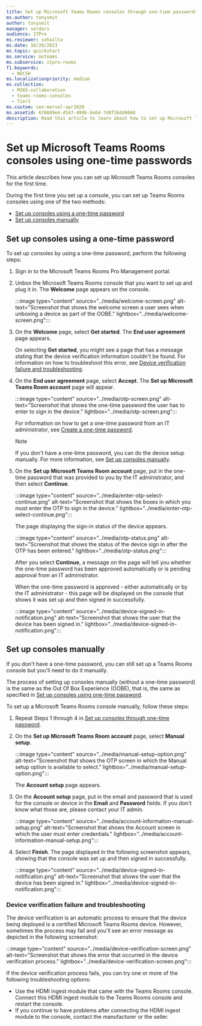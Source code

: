 ```yaml
---
title: Set up Microsoft Teams Rooms consoles through one-time passwords
ms.author: tonysmit
author: tonysmit
manager: serdars
audience: ITPro
ms.reviewer: sohailta
ms.date: 10/26/2023
ms.topic: quickstart
ms.service: msteams
ms.subservice: itpro-rooms
f1.keywords: 
  - NOCSH
ms.localizationpriority: medium
ms.collection: 
  - M365-collaboration
  - teams-rooms-consoles
  - Tier1
ms.custom: seo-marvel-apr2020
ms.assetid: 678689e4-d547-499b-be64-7d8f16dd8668
description: Read this article to learn about how to set up Microsoft Teams Rooms consoles for the first time.
---
```


# Set up Microsoft Teams Rooms consoles using one-time passwords

This article describes how you can set up Microsoft Teams Rooms consoles for the first time.

During the first time you set up a console, you can set up Teams Rooms consoles using one of the two methods:

- [Set up consoles using a one-time password](#set-up-consoles-using-a-one-time-password)
- [Set up consoles manually](#set-up-consoles-manually)

## Set up consoles using a one-time password

To set up consoles by using a one-time password, perform the following steps:

1. Sign in to the Microsoft Teams Rooms Pro Management portal.
1. Unbox the Microsoft Teams Rooms console that you want to set up and plug it in. The **Welcome** page appears on the console.

   :::image type="content" source="../media/welcome-screen.png" alt-text="Screenshot that shows the welcome screen a user sees when unboxing a device as part of the OOBE." lightbox="../media/welcome-screen.png":::

1. On the **Welcome** page, select **Get started**. The **End user agreement** page appears.

   On selecting **Get started**, you might see a page that has a message stating that the device verification information couldn't be found. For information on how to troubleshoot this error, see [Device verification failure and troubleshooting](#device-verification-failure-and-troubleshooting).

1. On the **End user agreement** page, select **Accept**. The **Set up Microsoft Teams Room account** page will appear.

   :::image type="content" source="../media/otp-screen.png" alt-text="Screenshot that shows the one-time password the user has to enter to sign in the device." lightbox="../media/otp-screen.png":::

   For information on how to get a one-time password from an IT administrator, see [Create a one-time password](create-otp.md#create-a-one-time-password).

   > [!NOTE]
   > If you don't have a one-time password, you can do the device setup manually. For more information, see [Set up consoles manually](#set-up-consoles-manually).

1. On the **Set up Microsoft Teams Room account** page, put in the one-time password that was provided to you by the IT administrator, and then select **Continue**.

   :::image type="content" source="../media/enter-otp-select-continue.png" alt-text="Screenshot that shows the boxes in which you must enter the OTP to sign in the device." lightbox="../media/enter-otp-select-continue.png":::

   The page displaying the sign-in status of the device appears.

   :::image type="content" source="../media/otp-status.png" alt-text="Screenshot that shows the status of the device sign in after the OTP has been entered." lightbox="../media/otp-status.png":::

    After you select **Continue**, a message on the page will tell you whether the one-time password has been approved automatically or is pending approval from an IT administrator.

   When the one-time password is approved - either automatically or by the IT administrator - this page will be displayed on the console that shows it was set up and then signed in successfully.

   :::image type="content" source="../media/device-signed-in-notification.png" alt-text="Screenshot that shows the user that the device has been signed in." lightbox="../media/device-signed-in-notification.png":::

## Set up consoles manually

If you don't have a one-time password, you can still set up a Teams Rooms console but you'll need to do it manually.

The process of setting up consoles manually (without a one-time password) is the same as the Out Of Box Experience (OOBE), that is, the same as specified in [Set up consoles using one-time password](#set-up-consoles-using-a-one-time-password).

To set up a Microsoft Teams Rooms console manually,  follow these steps:

1. Repeat Steps 1 through 4 in [Set up consoles through one-time password](#set-up-consoles-using-a-one-time-password). 

1. On the **Set up Microsoft Teams Room account** page, select **Manual setup**.

   :::image type="content" source="../media/manual-setup-option.png" alt-text="Screenshot that shows the OTP screen in which the Manual setup option is available to select." lightbox="../media/manual-setup-option.png":::

   The **Account setup** page appears.

1. On the **Account setup** page, put in the email and password that is used for the console or device in the **Email** and **Password** fields. If you don't know what those are, please contact your IT admin.

   :::image type="content" source="../media/account-information-manual-setup.png" alt-text="Screenshot that shows the Account screen in which the user must enter credentials." lightbox="../media/account-information-manual-setup.png":::

1. Select **Finish**. The page displayed in the following screenshot appears, showing that the console was set up and then signed in successfully.

   :::image type="content" source="../media/device-signed-in-notification.png" alt-text="Screenshot that shows the user that the device has been signed in." lightbox="../media/device-signed-in-notification.png":::

### Device verification failure and troubleshooting

The device verification is an automatic process to ensure that the device being deployed is a certified Microsoft Teams Rooms device. However, sometimes the process may fail and you'll see an error message as depicted in the following screenshot:

:::image type="content" source="../media/device-verification-screen.png" alt-text="Screenshot that shows the error that occurred in the device verification process." lightbox="../media/device-verification-screen.png":::

If the device verification process fails, you can try one or more of the following troubleshooting options:

- Use the HDMI ingest module that came with the Teams Rooms console. Connect this HDMI ingest module to the Teams Rooms console and restart the console.
- If you continue to have problems after connecting the HDMI ingest module to the console, contact the manufacturer or the seller.